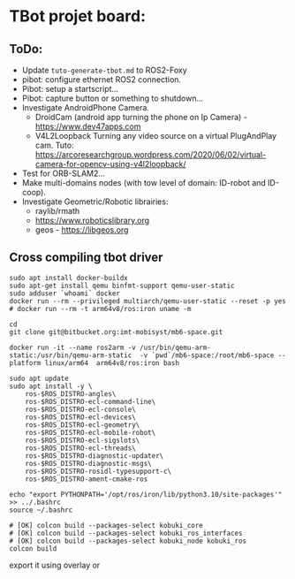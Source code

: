 # TBot projet board:


## ToDo:

- Update `tuto-generate-tbot.md` to ROS2-Foxy
- pibot: configure ethernet ROS2 connection.
- Pibot: setup a startscript...
- Pibot: capture button or something to shutdown...
- Investigate AndroidPhone Camera.
	+ DroidCam (android app turning the phone on Ip Camera) - https://www.dev47apps.com
	+ V4L2Loopback Turning any video source on a virtual PlugAndPlay cam. Tuto: https://arcoresearchgroup.wordpress.com/2020/06/02/virtual-camera-for-opencv-using-v4l2loopback/
- Test for ORB-SLAM2...
- Make multi-domains nodes (with tow level of domain: ID-robot and ID-coop).
- Investigate Geometric/Robotic librairies:
	- raylib/rmath
	- https://www.roboticslibrary.org
    - geos - https://libgeos.org

## Cross compiling tbot driver

```
sudo apt install docker-buildx
sudo apt-get install qemu binfmt-support qemu-user-static
sudo adduser `whoami` docker
docker run --rm --privileged multiarch/qemu-user-static --reset -p yes
# docker run --rm -t arm64v8/ros:iron uname -m

cd
git clone git@bitbucket.org:imt-mobisyst/mb6-space.git

docker run -it --name ros2arm -v /usr/bin/qemu-arm-static:/usr/bin/qemu-arm-static  -v `pwd`/mb6-space:/root/mb6-space --platform linux/arm64  arm64v8/ros:iron bash

sudo apt update
sudo apt install -y \
    ros-$ROS_DISTRO-angles\
    ros-$ROS_DISTRO-ecl-command-line\
    ros-$ROS_DISTRO-ecl-console\
    ros-$ROS_DISTRO-ecl-devices\
    ros-$ROS_DISTRO-ecl-geometry\
    ros-$ROS_DISTRO-ecl-mobile-robot\
    ros-$ROS_DISTRO-ecl-sigslots\
    ros-$ROS_DISTRO-ecl-threads\
    ros-$ROS_DISTRO-diagnostic-updater\
    ros-$ROS_DISTRO-diagnostic-msgs\
    ros-$ROS_DISTRO-rosidl-typesupport-c\
    ros-$ROS_DISTRO-ament-cmake-ros

echo "export PYTHONPATH='/opt/ros/iron/lib/python3.10/site-packages'" >> ../.bashrc
source ~/.bashrc

# [OK] colcon build --packages-select kobuki_core
# [OK] colcon build --packages-select kobuki_ros_interfaces
# [OK] colcon build --packages-select kobuki_node kobuki_ros
colcon build
```

export it using overlay or
<!-- rsync -av ROSWS/install/YOURPACKAGE/* /opt/ros/iron/ should work  -->
